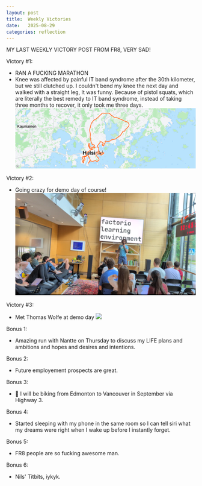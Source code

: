 ```yaml
---
layout: post
title:  Weekly Victories
date:   2025-08-29
categories: reflection
---
```


MY LAST WEEKLY VICTORY POST FROM FR8, VERY SAD!

Victory #1:
- RAN A FUCKING MARATHON
- Knee was affected by painful IT band syndrome after the 30th kilometer, but we still clutched up. I couldn't bend my knee the next day and walked with a straight leg, It was funny. Because of pistol squats, which are literally the best remedy to IT band syndrome, instead of taking three months to recover, it only took me three days.
![](/imgs/2025-08-29-weekly-victories/marathon.png)

Victory #2:
- Going crazy for demo day of course!
![](/imgs/2025-08-29-weekly-victories/demoday.png)

Victory #3:
- Met Thomas Wolfe at demo day
![](/imgs/2025-08-29-weekly-victories/uspb.HEIC)

Bonus 1:

- Amazing run with Nantte on Thursday to discuss my LIFE plans and ambitions and hopes and desires and intentions.

Bonus 2:

- Future employement prospects are great.

Bonus 3:

- 🤞 I will be biking from Edmonton to Vancouver in September via Highway 3.

Bonus 4:

- Started sleeping with my phone in the same room so I can tell siri what my dreams were right when I wake up before I instantly forget.

Bonus 5:

- FR8 people are so fucking awesome man.

Bonus 6:

- Nils' Titbits, iykyk.